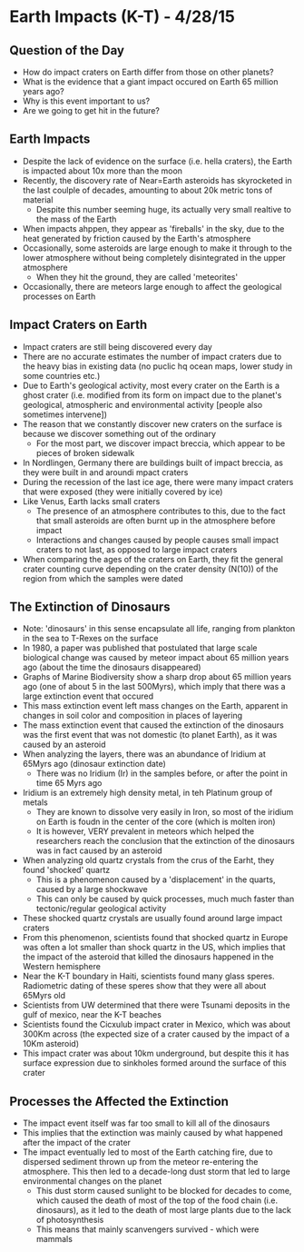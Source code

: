# Earth Impacts (K-T) - 4/28/15


## Question of the Day
- How do impact craters on Earth differ from those on other planets?
- What is the evidence that a giant impact occured on Earth 65 million years ago?
- Why is this event important to us?
- Are we going to get hit in the future?


## Earth Impacts
- Despite the lack of evidence on the surface (i.e. hella craters), the Earth is impacted about 10x more than the moon
- Recently, the discovery rate of Near=Earth asteroids has skyrocketed in the last coulple of decades, amounting to about 20k metric tons of material
    + Despite this number seeming huge, its actually very small realtive to the mass of the Earth
- When impacts ahppen, they appear as 'fireballs' in the sky, due to the heat generated by friction caused by the Earth's atmosphere
- Occasionally, some asteroids are large enough to make it through to the lower atmosphere without being completely disintegrated in the upper atmosphere
    + When they hit the ground, they are called 'meteorites'
- Occasionally, there are meteors large enough to affect the geological processes on Earth


## Impact Craters on Earth
- Impact craters are still being discovered every day
- There are no accurate estimates the number of impact craters due to the heavy bias in existing data (no puclic hq ocean maps, lower study in some countries etc.)
- Due to Earth's geological activity, most every crater on the Earth is a ghost crater (i.e. modified from its form on impact due to the planet's geological, atmospheric and environmental activity [people also sometimes intervene])
- The reason that we constantly discover new craters on the surface is because we discover something out of the ordinary
    + For the most part, we discover impact breccia, which appear to be pieces of broken sidewalk
- In Nordlingen, Germany there are buildings built of impact breccia, as they were built in and aroundi mpact craters
- During the recession of the last ice age, there were many impact craters that were exposed (they were initially covered by ice)
- Like Venus, Earth lacks small craters
    + The presence of an atmosphere contributes to this, due to the fact that small asteroids are often burnt up in the atmosphere before impact
    + Interactions and changes caused by people causes small impact craters to not last, as opposed to large impact craters
- When comparing the ages of the craters on Earth, they fit the general crater counting curve depending on the crater density (N(10)) of the region from which the samples were dated


## The Extinction of Dinosaurs
- Note: 'dinosaurs' in this sense encapsulate all life, ranging from plankton in the sea to T-Rexes on the surface
- In 1980, a paper was published that postulated that large scale biological change was caused by meteor impact about 65 million years ago (about the time the dinosaurs disappeared)
- Graphs of Marine Biodiversity show a sharp drop about 65 million years ago (one of about 5 in the last 500Myrs), which imply that there was a large extinction event that occured
- This mass extinction event left mass changes on the Earth, apparent in changes in soil color and composition in places of layering
- The mass extinction event that caused the extinction of the dinosaurs was the first event that was not domestic (to planet Earth), as it was caused by an asteroid
- When analyzing the layers, there was an abundance of Iridium at 65Myrs ago (dinosaur extinction date)
    + There was no Iridium (Ir) in the samples before, or after the point in time 65 Myrs ago
- Iridium is an extremely high density metal, in teh Platinum group of metals
    + They are known to dissolve very easily in Iron, so most of the iridium on Earth is foudn in the center of the core (which is molten iron)
    + It is however, VERY prevalent in meteors which helped the researchers reach the conclusion that the extinction of the dinosaurs was in fact caused by an asteroid
- When analyzing old quartz crystals from the crus of the Earht, they found 'shocked' quartz
    + This is a phenomenon caused by a 'displacement' in the quarts, caused by a large shockwave
    + This can only be caused by quick processes, much much faster than tectonic/regular geological activity
- These shocked quartz crystals are usually found around large impact craters
- From this phenomenon, scientists found that shocked quartz in Europe was often a lot smaller than shock quartz in the US, which implies that the impact of the asteroid that killed the dinosaurs happened in the Western hemisphere
- Near the K-T boundary in Haiti, scientists found many glass speres. Radiometric dating of these speres show that they were all about 65Myrs old
- Scientists from UW determined that there were Tsunami deposits in the gulf of mexico, near the K-T beaches
- Scientists found the Cicxulub impact crater in Mexico, which was about 300Km across (the expected size of a crater caused by the impact of a 10Km asteroid)
- This impact crater was about 10km underground, but despite this it has surface expression due to sinkholes formed around the surface of this crater


## Processes the Affected the Extinction
- The impact event itself was far too small to kill all of the dinosaurs
- This implies that the extinction was mainly caused by what happened after the impact of the crater
- The impact eventually led to most of the Earth catching fire, due to dispersed sediment thrown up from the meteor re-entering the atmosphere. This then led to a decade-long dust storm that led to large environmental changes on the planet
    + This dust storm caused sunlight to be blocked for decades to come, which caused the death of most of the top of the food chain (i.e. dinosaurs), as it led to the death of most large plants due to the lack of photosynthesis
    + This means that mainly scanvengers survived - which were mammals